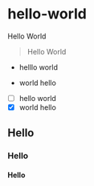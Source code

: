 # hello-world
Hello World
> Hello World

- helllo world
+ world hello

- [ ] hello world
- [x] world hello

## Hello
### Hello
#### Hello
